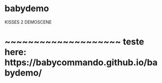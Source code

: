 # babydemo
KISSES 2 DEMOSCENE
<h1>
~~~~~~~~~~~~~~~~~~~~
teste here: https://babycommando.github.io/babydemo/
</h1>
